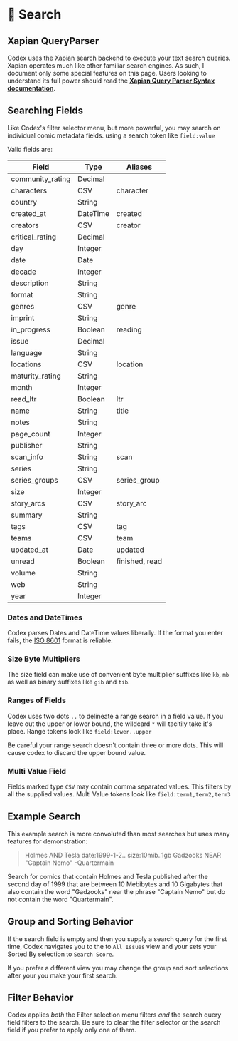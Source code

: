 # 🔎 Search

## Xapian QueryParser

Codex uses the Xapian search backend to execute your text search queries.
Xapian operates much like other familiar search engines. As such, I document only
some special features on this page. Users looking to
understand its full power should read the
**[Xapian Query Parser Syntax documentation](https://xapian.org/docs/queryparser.html)**.

## Searching Fields

Like Codex's filter selector menu, but more powerful, you may search on
individual comic metadata fields. using a search token like `field:value`

Valid fields are:

| Field            | Type     | Aliases        |
| ---------------- | -------- | -------------- |
| community_rating | Decimal  |                |
| characters       | CSV      | character      |
| country          | String   |                |
| created_at       | DateTime | created        |
| creators         | CSV      | creator        |
| critical_rating  | Decimal  |                |
| day              | Integer  |                |
| date             | Date     |                |
| decade           | Integer  |                |
| description      | String   |                |
| format           | String   |                |
| genres           | CSV      | genre          |
| imprint          | String   |                |
| in_progress      | Boolean  | reading        |
| issue            | Decimal  |                |
| language         | String   |                |
| locations        | CSV      | location       |
| maturity_rating  | String   |                |
| month            | Integer  |                |
| read_ltr         | Boolean  | ltr            |
| name             | String   | title          |
| notes            | String   |                |
| page_count       | Integer  |                |
| publisher        | String   |                |
| scan_info        | String   | scan           |
| series           | String   |                |
| series_groups    | CSV      | series_group   |
| size             | Integer  |                |
| story_arcs       | CSV      | story_arc      |
| summary          | String   |                |
| tags             | CSV      | tag            |
| teams            | CSV      | team           |
| updated_at       | Date     | updated        |
| unread           | Boolean  | finished, read |
| volume           | String   |                |
| web              | String   |                |
| year             | Integer  |                |

### Dates and DateTimes

Codex parses Dates and DateTime values liberally. If the format you
enter fails, the [ISO 8601](https://en.wikipedia.org/wiki/ISO_8601) format is reliable.

### Size Byte Multipliers

The size field can make use of convenient byte multiplier suffixes
like `kb`, `mb` as well as binary suffixes like `gib` and `tib`.

### Ranges of Fields

Codex uses two dots `..` to delineate a range search in a field value.
If you leave out the upper or lower bound, the wildcard `*` will tacitily
take it's place. Range tokens look like `field:lower..upper`

Be careful your range search doesn't contain three or more dots.
This will cause codex to discard the upper bound value.

### Multi Value Field

Fields marked type `CSV` may contain comma separated values. This
filters by all the supplied values. Multi Value tokens look like `field:term1,term2,term3`

## Example Search

This example search is more convoluted than most searches but uses many features for demonstration:

> Holmes AND Tesla date:1999-1-2.. size:10mib..1gb Gadzooks NEAR
> "Captain Nemo" -Quartermain

Search for comics that contain Holmes and Tesla published after
the second day of 1999 that are between 10 Mebibytes and 10 Gigabytes
that also contain the word "Gadzooks" near the phrase "Captain Nemo"
but do not contain the word "Quartermain".

## Group and Sorting Behavior

If the search field is empty and then you supply a search query for the first time,
Codex navigates you to the to `All Issues` view and your sets your Sorted By
selection to `Search Score`.

If you prefer a different view you may change the group and sort
selections after your you make your first search.

## Filter Behavior

Codex applies _both_ the Filter selection menu filters _and_ the
search query field filters to the search. Be sure to clear the filter
selector or the search field if you prefer to apply only one of them.
